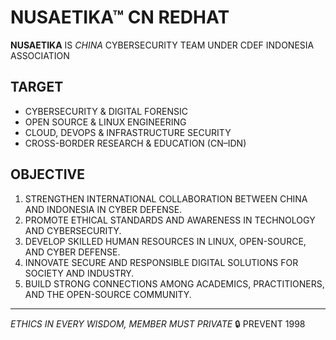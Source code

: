 # NUSAETIKA™ CN REDHAT

**NUSAETIKA** IS *CHINA* CYBERSECURITY TEAM UNDER CDEF INDONESIA ASSOCIATION

## TARGET
- CYBERSECURITY & DIGITAL FORENSIC  
- OPEN SOURCE & LINUX ENGINEERING  
- CLOUD, DEVOPS & INFRASTRUCTURE SECURITY  
- CROSS-BORDER RESEARCH & EDUCATION (CN–IDN)  

## OBJECTIVE
1. STRENGTHEN INTERNATIONAL COLLABORATION BETWEEN CHINA AND INDONESIA IN CYBER DEFENSE.  
2. PROMOTE ETHICAL STANDARDS AND AWARENESS IN TECHNOLOGY AND CYBERSECURITY.  
3. DEVELOP SKILLED HUMAN RESOURCES IN LINUX, OPEN-SOURCE, AND CYBER DEFENSE.  
4. INNOVATE SECURE AND RESPONSIBLE DIGITAL SOLUTIONS FOR SOCIETY AND INDUSTRY.  
5. BUILD STRONG CONNECTIONS AMONG ACADEMICS, PRACTITIONERS, AND THE OPEN-SOURCE COMMUNITY.  

---

*ETHICS IN EVERY WISDOM, MEMBER MUST PRIVATE* 🔒 PREVENT 1998
